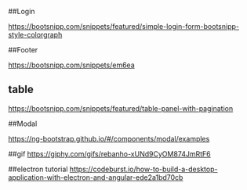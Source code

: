 ##Login

https://bootsnipp.com/snippets/featured/simple-login-form-bootsnipp-style-colorgraph

##Footer

https://bootsnipp.com/snippets/em6ea

## table

https://bootsnipp.com/snippets/featured/table-panel-with-pagination


##Modal

https://ng-bootstrap.github.io/#/components/modal/examples



##gif
https://giphy.com/gifs/rebanho-xUNd9CyOM874JmRtF6



##electron tutorial
https://codeburst.io/how-to-build-a-desktop-application-with-electron-and-angular-ede2a1bd70cb
